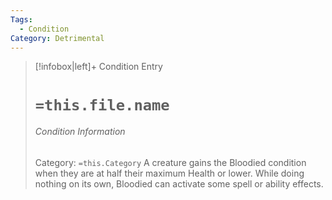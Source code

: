 ```yaml
---
Tags:
  - Condition
Category: Detrimental
---
```

> [!infobox|left]+ Condition Entry
> # `=this.file.name`
> ###### Condition Information
> Category: `=this.Category`
> A creature gains the Bloodied condition when they are at half their maximum Health or lower. While doing nothing on its own, Bloodied can activate some spell or ability effects.